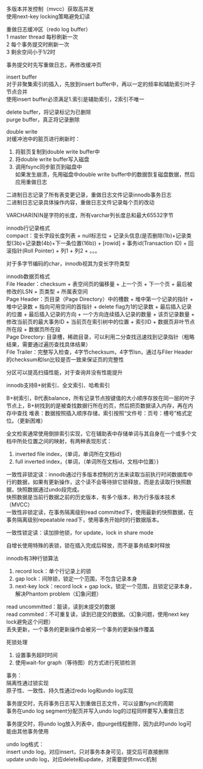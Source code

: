 多版本并发控制（mvcc）获取高并发<br>
使用next-key locking策略避免幻读<br>

重做日志缓冲区（redo log buffer）<br>
1 master thread 每秒刷新一次<br>
2 每个事务提交时刷新一次<br>
3 剩余空间小于1/2时<br>

事务提交时先写重做日志，再修改缓冲页<br>

insert buffer<br>
对于非聚集索引的插入，先放到insert buffer中，再以一定的频率和辅助索引叶子节点合并<br>
使用insert buffer必须满足1.索引是辅助索引，2索引不唯一<br>

delete buffer，将记录标记为已删除<br>
purge buffer，真正将记录删除<br>

double write<br>
对缓冲池中的脏页进行刷新时：<br>
1. 将脏页复制到double write buffer中<br>
2. 将double write buffer写入磁盘<br>
2. 调用fsync同步脏页到磁盘中<br>
如果发生崩溃，先用磁盘中double write buffer中的数据恢复磁盘数据，然后应用重做日志<br>

二进制日志记录了所有表变更记录，重做日志文件记录innodb事务日志<br>
二进制日志记录具体操作内容，重做日志文件记录每个页的改动<br>

VARCHAR(N)N是字符的长度，所有varchar列长度总和最大65532字节<br>

innodb行记录格式<br>
compact：变长字段长度列表 + null标志位 + 记录头信息(是否删除(1b)+记录类型(3b)+记录数(4b)+下一条位置(16b)) + [rowid] + 事务id(Transaction ID) + 回滚指针(Roll Pointer) + 列1 + 列2 + 。。。<br>

对于多字节编码的char，innodb视其为变长字符类型<br>

innodb数据页格式<br>
File Header：checksum + 表空间页的偏移量 + 上一个页 + 下一个页 + 最后被修改的LSN + 页类型 + 所属表空间<br>
Page Header：页目录（Page Directory）中的槽数 + 堆中第一个记录的指针 + 堆中记录数 + 指向可用空间的首指针 + delete flag为1的记录数 + 最后插入记录的位置 + 最后插入记录的方向 + 一个方向连续插入记录的数量 + 该页记录数量 + 修改当前页的最大事务ID + 当前页在索引树中的位置 + 索引ID + 数据页非叶节点所在段 + 数据页所在段<br>
Page Directory: 目录槽，稀疏目录，可以利用二分查找迅速找到记录指针（粗略结果，需要通过遍历查找具体结果）<br>
File Trailer：完整写入检查，4字节checksum，4字节lsn，通过与Filer Header的checksum和lsn比较是否一致来保证页的完整性<br>

分区可以提高扫描性能，对于查询并没有性能提升<br>

innodb支持B+树索引、全文索引、哈希索引<br>

B+树索引，B代表balance，所有记录节点按键值的大小顺序存放在同一层的叶子节点上，B+树找到的是被查找数据行所在的页，然后把页数据读入内存，再在内存中查找
堆表：数据按照插入顺序存储，索引按照“文件号：页号：槽号”格式定位。（更新困难）<br>

全文检索通常使用倒排索引实现，它在辅助表中存储单词与其自身在一个或多个文档中所处位置之间的映射，有两种表现形式：<br>
1. inverted file index，{单词，单词所在文档id}<br>
2. full inverted index，{单词，（单词所在文档id，文档中位置）}<br>

一致性非锁定读：innodb通过行多版本控制的方法来读取当前执行时间数据库中行的数据，如果有更新操作，这个读不会等待排它锁释放，而是去读取行快照数据，快照数据通过undo段完成。<br>
快照数据是当前行数据之前的历史版本，有多个版本，称为行多版本技术（MVCC）<br>
一致性非锁定读，在事务隔离级别read committed下，使用最新的快照数据，在事务隔离级别repeatable read下，使用事务开始时的行数据版本。<br>

一致性锁定读：读加排他锁，for update，lock in share mode<br>

自增长使用特殊的表锁，锁在插入完成后释放，而不是事务结束时释放<br>

innodb有3种行锁算法<br>
1. record lock：单个行记录上的锁<br>
2. gap lock：间隙锁，锁定一个范围，不包含记录本身<br>
3. next-key lock：record lock + gap lock，锁定一个范围，且锁定记录本身，解决Phantom problem（幻象问题）<br>

read uncommitted：脏读，读到未提交的数据<br>
read commited：不可重复读，读到已提交的数据。（幻象问题，使用next key lock避免这个问题）<br>
丢失更新，一个事务的更新操作会被另一个事务的更新操作覆盖<br>

死锁处理<br>
1. 设置事务超时时间<br>
2. 使用wait-for graph（等待图）的方式进行死锁检测<br>

事务：<br>
隔离性通过锁实现<br>
原子性、一致性、持久性通过redo log和undo log实现<br>

事务提交时，先将事务日志写入到重做日志文件，可以设置fsync的周期<br>
事务在undo log segment分配页并写入undo log的过程同样要写入重做日志<br>

事务提交时，将undo log放入列表中，由purge线程删除，因为此时undo log可能由其他事务使用<br>

undo log格式：<br>
insert undo log，对应insert，只对事务本身可见，提交后可直接删除<br>
update undo log，对应delete和update，对需要提供mvcc机制<br>
